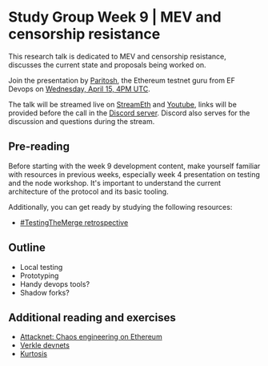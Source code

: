 # Study Group Week 9 | MEV and censorship resistance

This research talk is dedicated to MEV and censorship resistance, discusses the current state and proposals being worked on. 

Join the presentation by [Paritosh](https://twitter.com/parithosh_j), the Ethereum testnet guru from EF Devops on [Wednesday, April 15, 4PM UTC](https://savvytime.com/converter/utc-to-germany-berlin-united-kingdom-london-china-shanghai-ny-new-york-city-japan-tokyo-australia-sydney-india-delhi-argentina-buenos-aires/apr-15-2024/4pm).

The talk will be streamed live on [StreamEth](https://streameth.org/65cf97e702e803dbd57d823f/epf_study_group) and [Youtube](https://www.youtube.com/@ethprotocolfellows/streams), links will be provided before the call in the [Discord server](https://discord.gg/addwpQbhpq). Discord also serves for the discussion and questions during the stream. 

## Pre-reading

Before starting with the week 9 development content, make yourself familiar with resources in previous weeks, especially week 4 presentation on testing and the node workshop. It's important to understand the current architecture of the protocol and its basic tooling. 

Additionally, you can get ready by studying the following resources:
- [#TestingTheMerge retrospective](https://www.youtube.com/watch?v=pIlRYW5HQgA&pp=ygURcGFyaXRvc2ggZXRoZXJldW0%3D)

## Outline

- Local testing
- Prototyping
- Handy devops tools? 
- Shadow forks? 
   
## Additional reading and exercises 

- [Attacknet: Chaos engineering on Ethereum](https://ethpandaops.io/posts/attacknet-introduction/)
- [Verkle devnets](https://github.com/ethpandaops/verkle-devnets)
- [Kurtosis](https://github.com/kurtosis-tech/kurtosis)